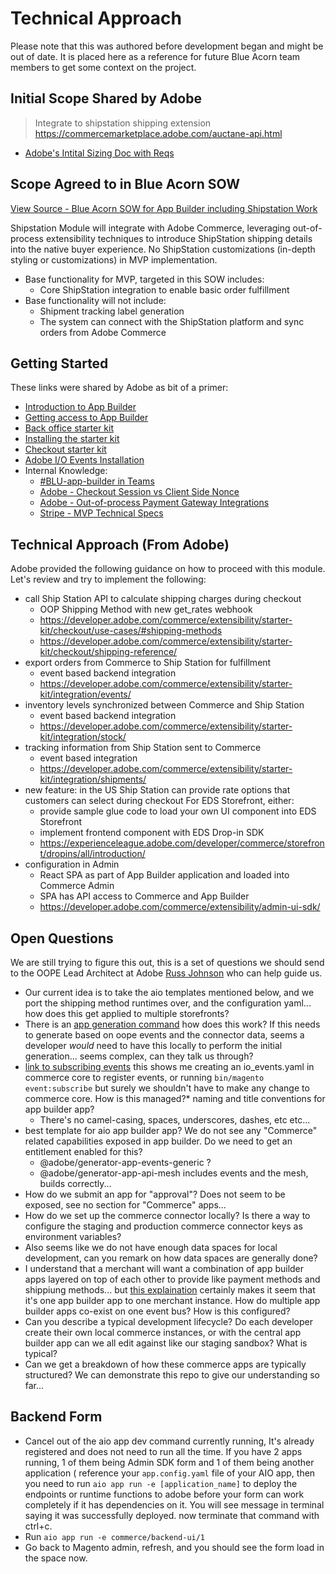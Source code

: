 # Technical Approach

Please note that this was authored before development began and might be out of date. It is placed here as a reference for future Blue Acorn team members to get some context on the project.

## Initial Scope Shared by Adobe

> Integrate to shipstation shipping extension
> https://commercemarketplace.adobe.com/auctane-api.html

- [Adobe's Intital Sizing Doc with Reqs](https://groupinfosysus.sharepoint.com/:w:/s/AppBuilderTeam/EUx3Q61jBe5EoFmPFISPj3kBw5bZ9KG4G6n_4lN6NYJTOg?e=DHyJdX)


## Scope Agreed to in Blue Acorn SOW

[View Source - Blue Acorn SOW for App Builder including Shipstation Work](https://docs.google.com/document/d/1csPluOejPnCXAH52mUQL5AYoNUHlqvre/edit)

Shipstation Module will integrate with Adobe Commerce, leveraging out-of-process extensibility techniques to introduce ShipStation shipping details into the native buyer experience. No ShipStation customizations (in-depth styling or customizations) in MVP implementation.

- Base functionality for MVP, targeted in this SOW includes:
    - Core ShipStation integration to enable basic order fulfillment
- Base functionality will not include:
    - Shipment tracking label generation
    - The system can connect with the ShipStation platform and sync orders from Adobe Commerce


## Getting Started

These links were shared by Adobe as bit of a primer:

- [Introduction to App Builder](https://experienceleague.adobe.com/en/docs/commerce-learn/tutorials/adobe-developer-app-builder/introduction-to-app-builder)
- [Getting access to App Builder](https://developer.adobe.com/app-builder/docs/overview/getting_access/)
- [Back office starter kit](https://developer.adobe.com/commerce/extensibility/starter-kit/)
- [Installing the starter kit](https://developer.adobe.com/commerce/extensibility/starter-kit/create-integration/)
- [Checkout starter kit](https://github.com/adobe/commerce-checkout-starter-kit)
- [Adobe I/O Events Installation](https://developer.adobe.com/commerce/extensibility/events/installation/)
- Internal Knowledge:
    - [#BLU-app-builder in Teams](https://teams.microsoft.com/l/channel/19%3A051oCCDZb2Yxa56RPVMxlMw36Pu5vjqmYNXI2yotRf01%40thread.tacv2/BLU-app-builder?groupId=ac33e213-3109-42cc-8cc7-67767dbe2433)
    - [Adobe - Checkout Session vs Client Side Nonce](https://groupinfosysus.sharepoint.com/:b:/s/AppBuilderTeam/EcRLFdELp-xIreVnol2hQK0Be7txJQZ3wJTONYH64WiLQQ?e=gXJeBe)
    - [Adobe - Out-of-process Payment Gateway Integrations](https://groupinfosysus.sharepoint.com/:b:/s/AppBuilderTeam/EXuOVZZp0ZhMoYOygzOgDO8B0GpGC-42f2fWMSIzrbQHWA?e=1Cghlr)
    - [Stripe - MVP Technical Specs](https://groupinfosysus.sharepoint.com/:b:/s/AppBuilderTeam/EXuOVZZp0ZhMoYOygzOgDO8B0GpGC-42f2fWMSIzrbQHWA?e=1Cghlr)

## Technical Approach (From Adobe)

Adobe provided the following guidance on how to proceed with this module. Let's review and try to implement the following:

- call Ship Station API to calculate shipping charges during checkout
    - OOP Shipping Method with new get_rates webhook
    - https://developer.adobe.com/commerce/extensibility/starter-kit/checkout/use-cases/#shipping-methods
    - https://developer.adobe.com/commerce/extensibility/starter-kit/checkout/shipping-reference/
- export orders from Commerce to Ship Station for fulfillment
    - event based backend integration
    - https://developer.adobe.com/commerce/extensibility/starter-kit/integration/events/
- inventory levels synchronized between Commerce and Ship Station
    - event based backend integration
    - https://developer.adobe.com/commerce/extensibility/starter-kit/integration/stock/
- tracking information from Ship Station sent to Commerce
    - event based integration
    - https://developer.adobe.com/commerce/extensibility/starter-kit/integration/shipments/
- new feature: in the US Ship Station can provide rate options that customers can select during checkout For EDS Storefront, either:
    - provide sample glue code to load your own UI component into EDS Storefront
    - implement frontend component with EDS Drop-in SDK
    - https://experienceleague.adobe.com/developer/commerce/storefront/dropins/all/introduction/
- configuration in Admin
    - React SPA as part of App Builder application and loaded into Commerce Admin
    - SPA has API access to Commerce and App Builder
    - https://developer.adobe.com/commerce/extensibility/admin-ui-sdk/

## Open Questions

We are still trying to figure this out, this is a set of questions we should send to the OOPE Lead Architect at Adobe [Russ Johnson](mailto:rujohnso@adobe.com) who can help guide us.

- Our current idea is to take the aio templates mentioned below, and we port the shipping method runtimes over, and the configuration yaml... how does this get applied to multiple storefronts?
- There is an [app generation command](https://developer.adobe.com/commerce/extensibility/events/installation/#on-premise-installation) how does this work? If this needs to generate based on oope events and the connector data, seems a developer _would_ need to have this locally to perform the initial generation... seems complex, can they talk us through?
- [link to subscribing events](https://developer.adobe.com/commerce/extensibility/events/commands/#subscribe-to-an-event) this shows me creating an io_events.yaml in commerce core to register events, or running `bin/magento event:subscribe` but surely we shouldn't have to make any change to commerce core. How is this managed?\* naming and title conventions for app builder app?
    - There's no camel-casing, spaces, underscores, dashes, etc etc...
- best template for aio app builder app? We do not see any "Commerce" related capabilities exposed in app builder. Do we need to get an entitlement enabled for this?
    - @adobe/generator-app-events-generic ?
    - @adobe/generator-app-api-mesh includes events and the mesh, builds correctly...
- How do we submit an app for "approval"? Does not seem to be exposed, see no section for "Commerce" apps...
- How do we set up the commerce connector locally? Is there a way to configure the staging and production commerce connector keys as environment variables?
- Also seems like we do not have enough data spaces for local development, can you remark on how data spaces are generally done?
- I understand that a merchant will want a combination of app builder apps layered on top of each other to provide like payment methods and shippiung methods... but [this explaination](https://developer.adobe.com/commerce/extensibility/events/configure-commerce/) certainly makes it seem that it's one app builder app to one merchant instance. How do multiple app builder apps co-exist on one event bus? How is this configured?
- Can you describe a typical development lifecycle? Do each developer create their own local commerce instances, or with the central app builder app can we all edit against like our staging sandbox? What is typical?
- Can we get a breakdown of how these commerce apps are typically structured? We can demonstrate this repo to give our understanding so far...


## Backend Form

- Cancel out of the aio app dev command currently running,  It's already registered and does not need to run all the time.
  If you have 2 apps running, 1 of them being Admin SDK form and 1 of them being another application ( reference your `app.config.yaml` file of your AIO app, then you need to run `aio app run -e [application_name]` to deploy the endpoints or runtime functions to adobe before your form can work completely if it has dependencies on it. You will see message in terminal saying it was successfully deployed. now terminate that command with ctrl+c.
- Run `aio app run -e commerce/backend-ui/1`
-  Go back to Magento admin, refresh, and you should see the form load in the space now.
 
